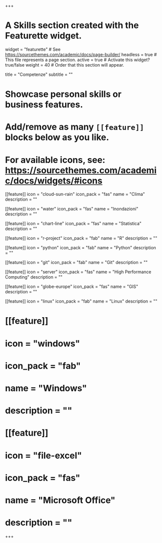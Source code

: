 +++
# A Skills section created with the Featurette widget.
widget = "featurette"  # See https://sourcethemes.com/academic/docs/page-builder/
headless = true  # This file represents a page section.
active = true  # Activate this widget? true/false
weight = 40  # Order that this section will appear.

title = "Competenze"
subtitle = ""

# Showcase personal skills or business features.
# 
# Add/remove as many `[[feature]]` blocks below as you like.
# 
# For available icons, see: https://sourcethemes.com/academic/docs/widgets/#icons

[[feature]]
  icon = "cloud-sun-rain"
  icon_pack = "fas"
  name = "Clima"
  description = ""

[[feature]]
  icon = "water"
  icon_pack = "fas"
  name = "Inondazioni"
  description = ""
  
[[feature]]
  icon = "chart-line"
  icon_pack = "fas"
  name = "Statistica"
  description = ""

[[feature]]
  icon = "r-project"
  icon_pack = "fab"
  name = "R"
  description = ""
  
[[feature]]
  icon = "python"
  icon_pack = "fab"
  name = "Python"
  description = ""
  
[[feature]]
  icon = "git"
  icon_pack = "fab"
  name = "Git"
  description = ""
  
[[feature]]
  icon = "server"
  icon_pack = "fas"
  name = "High Performance Computing"
  description = ""
  
[[feature]]
  icon = "globe-europe"
  icon_pack = "fas"
  name = "GIS"
  description = ""
  
[[feature]]
  icon = "linux"
  icon_pack = "fab"
  name = "Linux"
  description = ""
  
# [[feature]]
#   icon = "windows"
#   icon_pack = "fab"
#   name = "Windows"
#   description = ""
  
# [[feature]]
#   icon = "file-excel"
#   icon_pack = "fas"
#   name = "Microsoft Office"
#   description = ""

+++
